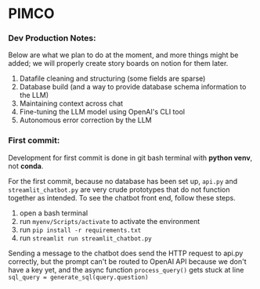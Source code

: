 # PIMCO

### Dev Production Notes:
Below are what we plan to do at the moment, and more things might be added; we will properly create story boards on notion for them later.
1. Datafile cleaning and structuring \(some fields are sparse\)
2. Database build \(and a way to provide database schema information to the LLM\)
3. Maintaining context across chat
4. Fine-tuning the LLM model using OpenAI's CLI tool
5. Autonomous error correction by the LLM 


### First commit:
Development for first commit is done in git bash terminal with **python venv**, not **conda**.

For the first commit, because no database has been set up, `api.py` and `streamlit_chatbot.py` are very crude prototypes that do not function together as intended. To see the chatbot front end, follow these steps.
1. open a bash terminal
2. run `myenv/Scripts/activate` to activate the environment
3. run `pip install -r requirements.txt`
4. run `streamlit run streamlit_chatbot.py`

Sending a message to the chatbot does send the HTTP request to api.py correctly, but the prompt can't be routed to OpenAI API because we don't have a key yet, and the async function `process_query()` gets stuck at line `sql_query = generate_sql(query.question)`
